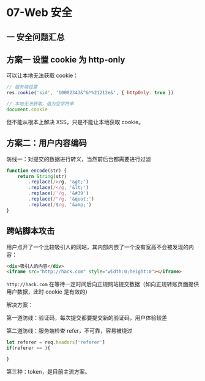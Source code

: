 # 07-Web 安全

## 一 安全问题汇总

## 方案一 设置 cookie 为 http-only

可以让本地无法获取 cookie：

```js
// 服务端设置
res.cookie('sid', '10002343&^&*%21212e&', { httpOnly: true })

// 本地无法获取，值为空字符串
document.cookie
```

但不能从根本上解决 XSS，只是不能让本地获取 cookie。

## 方案二：用户内容编码

防线一：对提交的数据进行转义，当然前后台都需要进行过滤

```js
function encode(str) {
    return String(str)
        .replace(/>/g, '&gt;')
        .replace(/</g, '&lt;')
        .replace(/'/g, '&#39')
        .replace(/"/g, '&quot;')
        .replace(/$/g, '&amp;')
}
```

## 跨站脚本攻击

用户点开了一个比较吸引人的网站，其内部内嵌了一个没有宽高不会被发现的内容：

```html
<div>吸引人的内容</div>
<iframe src="http://hack.com" style="width:0;height:0"></iframe>
```

`http://hack.com` 在等待一定时间后向正规网站提交数据（如向正规转账页面提供用户数据，此时 cookie 是有效的）

解决方案：

第一道防线：验证码，每次提交都要提交新的验证码，用户体验较差

第二道防线：服务端检查 refer，不可靠，容易被绕过

```js
let referer = req.headers['referer']
if(referer == ){

}
```

第三种：token，是目前主流方案。
